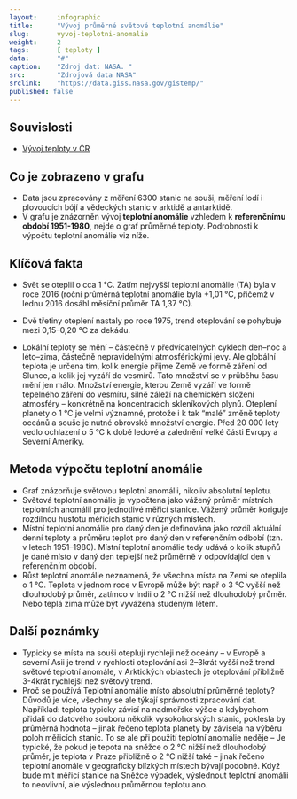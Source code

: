 ```yaml
---
layout:     infographic
title:      "Vývoj průměrné světové teplotní anomálie"
slug:       vyvoj-teplotni-anomalie
weight:     2
tags:       [ teploty ]
data:       "#"
caption:    "Zdroj dat: NASA. "
src:	    "Zdrojová data NASA"
srclink:    "https://data.giss.nasa.gov/gistemp/"
published: false
---
```


## Souvislosti 

- [Vývoj teploty v ČR](/infografiky/teplota-cr-)

## Co je zobrazeno v grafu
* Data jsou zpracovány z měření 6300  stanic na souši, měření lodí i plovoucích bójí a vědeckých stanic v arktidě a antarktidě. 
* V grafu je znázorněn vývoj __teplotní anomálie__ vzhledem k __referenčnímu období 1951-1980__, nejde o graf průměrné teploty. Podrobnosti k výpočtu teplotní anomálie viz níže.

## Klíčová fakta

* Svět se oteplil o cca 1 °C. Zatím nejvyšší teplotní anomálie (TA) byla v roce 2016 (roční průměrná teplotní anomálie byla +1,01 °C, přičemž v lednu 2016 dosáhl měsíční průměr TA 1,37 °C). 
* Dvě třetiny oteplení nastaly po roce 1975, trend oteplování se pohybuje mezi 0,15&ndash;0,20 °C za dekádu.

* Lokální teploty se mění &ndash; částečně v předvídatelných cyklech den&ndash;noc a léto&ndash;zima, částečně nepravidelnými atmosférickými jevy. Ale globální teplota je určena tím, kolik energie přijme Země ve formě záření od Slunce, a kolik jej vyzáří do vesmírů. Tato množství se v průběhu času mění jen málo. Množství energie, kterou Země vyzáří ve formě tepelného záření do vesmíru, silně záleží na chemickém složení atmosféry &ndash; konkrétně na koncentracích skleníkových plynů.
Oteplení planety o 1 °C je velmi významné, protože i k tak “malé” změně teploty oceánů a souše je nutné obrovské množství energie. Před 20 000 lety vedlo ochlazení o 5 °C k době ledové a zalednění velké části Evropy a Severní Ameriky.

## Metoda výpočtu teplotní anomálie

* Graf znázorňuje světovou teplotní anomálii, nikoliv absolutní teplotu.
* Světová teplotní anomálie je vypočtena jako vážený průměr místních teplotních anomálií pro jednotlivé měřicí stanice. Vážený průměr koriguje rozdílnou hustotu měřicích stanic v různých místech.
* Místní teplotní anomálie pro daný den je definována jako rozdíl aktuální denní teploty a průměru teplot pro daný den v referenčním odbobí (tzn. v letech 1951&ndash;1980). Místní teplotní anomálie tedy udává o kolik stupňů je dané místo v daný den teplejší než průměrně v odpovídající den v referenčním období.     
* Růst teplotní anomálie neznamená, že všechna místa na Zemi se oteplila o 1 °C. Teplota v jednom roce v Evropě může být např o 3 °C vyšší než dlouhodobý průměr, zatímco v Indii o 2 °C nižší než dlouhodobý průměr. Nebo teplá zima může být vyvážena studeným létem. 

## Další poznámky

* Typicky se místa na souši oteplují rychleji než oceány &ndash; v Evropě a severní Asii je trend v rychlosti oteplování asi 2&ndash;3krát vyšší než trend světové teplotní anomále, v Arktických oblastech je oteplování přibližně 3-4krát rychlejší než světový trend.  
* Proč se používá Teplotní anomálie místo absolutní průměrné teploty? Důvodů je více, všechny se ale týkají správnosti zpracování dat. Například: teplota typicky závisí na nadmořské výšce a kdybychom přidali do datového souboru několik vysokohorských stanic, poklesla by průměrná hodnota &ndash; jinak řečeno teplota planety by závisela na výběru poloh měřicích stanic. To se ale při použití teplotní anomálie neděje &ndash; Je typické, že pokud je tepota na sněžce o 2 °C nižší než dlouhodobý průměr, je teplota v Praze přibližně o 2 °C nižší také &ndash; jinak řečeno teplotní anomále v geograficky blízkých místech bývají podobné. Když bude mít měřicí stanice na Sněžce výpadek, výslednout teplotní anomálii to neovlivní, ale výslednou průměrnou teplotu ano. 

